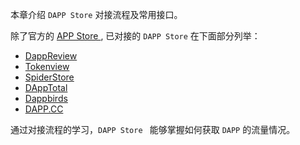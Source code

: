 
本章介绍 ```DAPP Store``` 对接流程及常用接口。

除了官方的 [APP Store ](https://dapp.ont.io/), 已对接的 ```DAPP Store``` 在下面部分列举：

* [ DappReview ](https://www.dapp.review/explore/ont)
* [ Tokenview ](https://dappstore.tokenview.com/cn/ont/all) 
* [ SpiderStore ](http://www.spider.store/en/ranking/ont/hot)
* [ DAppTotal ](https://dapptotal.com/ont)
* [ Dappbirds ](http://dappbirds.com/explore)
* [ DAPP.CC  ](http://www.dapp.cc/dapp/index)

通过对接流程的学习，```DAPP Store ``` 能够掌握如何获取 ```DAPP``` 的流量情况。


